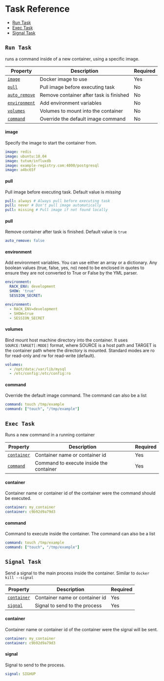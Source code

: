 # Task Reference

- [Run Task](#run-task)
- [Exec Task](#exec-task)
- [Signal Task](#signal-task)


## `Run Task`

runs a command inside of a new container, using a specific image.

| Property | Description | Required |
|-|-|-|
| [`image`](#image) | Docker image to use | Yes |
| [`pull`](#pull) | Pull image before executing task | No |
| [`auto_remove`](#pull) | Remove container after task is finished | No |
| [`environment`](#environment) | Add environment variables | No |
| [`volumes`](#volumes) | Volumes to mount into the container | No |
| [`command`](#command) | Override the default image command | No |


#### **image**
Specify the image to start the container from.
```yml
image: redis
image: ubuntu:18.04
image: tutum/influxdb
image: example-registry.com:4000/postgresql
image: a4bc65f
```

#### **pull**
Pull image before executing task. Default value is *missing* 
```yml
pull: always # Always pull before executing task
pull: never # Don't pull image automatically
pull: missing # Pull image if not found locally
```

#### **pull**
Remove container after task is finished. Default value is `true`

```yml
auto_remove: false
```

#### **environment**
Add environment variables. You can use either an array or a dictionary. Any boolean values (true, false, yes, no) need to be enclosed in quotes to ensure they are not converted to True or False by the YML parser.

```yml
environment:
  RACK_ENV: development
  SHOW: 'true'
  SESSION_SECRET:

environment:
  - RACK_ENV=development
  - SHOW=true
  - SESSION_SECRET
```

#### **volumes**
Bind mount host machine directory into the container. It uses `SOURCE:TARGET[:MODE]` format, where SOURCE is a host path and TARGET is the container path where the directory is mounted. Standard modes are ro for read-only and rw for read-write (default).

```yml
volumes:
  - /opt/data:/var/lib/mysql
  - /etc/config:/etc/config:ro
```

#### **command**
Override the default image command. The command can also be a list

```yml
command: touch /tmp/example
command: ["touch", "/tmp/example"]
```

## `Exec Task`

Runs a new command in a running container

| Property | Description | Required |
|-|-|-|
| [`container`](#container) | Container name or container id | Yes |
| [`command`](#command) | Command to execute inside the container | Yes |


#### **container**
Container name or container id of the container were the command should be executed.

```yml
container: my_container
container: c9b92d9a79d3
```

#### **command**
Command to execute inside the container. The command can also be a list

```yml
command: touch /tmp/example
command: ["touch", "/tmp/example"]
```

## `Signal Task`
Send a signal to the main process inside the container. Similar to `docker kill --signal`

| Property | Description | Required |
|-|-|-|
| [`container`](#container) | Container name or container id | Yes |
| [`signal`](#signal) | Signal to send to the process | Yes |

#### **container**
Container name or container id of the container were the signal will be sent.

```yml
container: my_container
container: c9b92d9a79d3
```

#### **signal**
Signal to send to the process.

```yml
signal: SIGHUP
```
